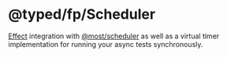 # @typed/fp/Scheduler

[Effect](../Effect/readme.md) integration with [@most/scheduler](https://mostcore.readthedocs.io/en/latest/api.html#most-scheduler) as well as a virtual timer implementation for running your async tests synchronously.
